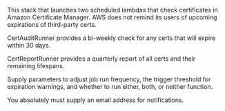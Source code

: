 This stack that launches two scheduled lambdas that check certificates in Amazon Certificate Manager. AWS does not remind its users of upcoming expirations of third-party certs.

CertAuditRunner provides a bi-weekly check for any certs that will expire within 30 days.

CertReportRunner provides a quarterly report of all certs and their remaining lifespans.

Supply parameters to adjust job run frequency, the trigger threshold for expiration warnings, and whether to run either, both, or neither function.

You absolutely must supply an email address for notifications.
